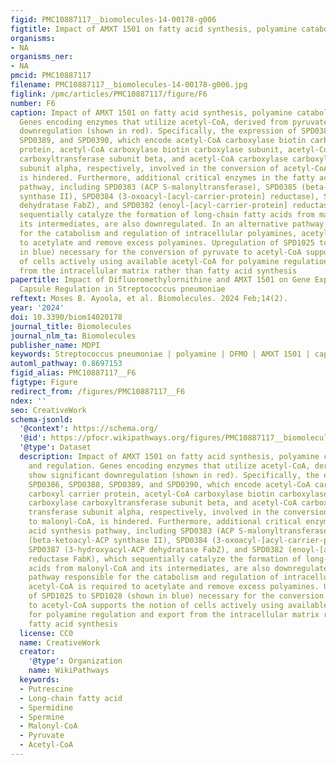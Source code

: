 ```yaml
---
figid: PMC10887117__biomolecules-14-00178-g006
figtitle: Impact of AMXT 1501 on fatty acid synthesis, polyamine catabolism, and regulation
organisms:
- NA
organisms_ner:
- NA
pmcid: PMC10887117
filename: PMC10887117__biomolecules-14-00178-g006.jpg
figlink: /pmc/articles/PMC10887117/figure/F6
number: F6
caption: Impact of AMXT 1501 on fatty acid synthesis, polyamine catabolism, and regulation.
  Genes encoding enzymes that utilize acetyl-CoA, derived from pyruvate, show significant
  downregulation (shown in red). Specifically, the expression of SPD0386, SPD0388,
  SPD0389, and SPD0390, which encode acetyl-CoA carboxylase biotin carboxyl carrier
  protein, acetyl-CoA carboxylase biotin carboxylase subunit, acetyl-CoA carboxylase
  carboxyltransferase subunit beta, and acetyl-CoA carboxylase carboxyl transferase
  subunit alpha, respectively, involved in the conversion of acetyl-CoA to malonyl-CoA,
  is hindered. Furthermore, additional critical enzymes in the fatty acid synthesis
  pathway, including SPD0383 (ACP S-malonyltransferase), SPD0385 (beta-ketoacyl-ACP
  synthase II), SPD0384 (3-oxoacyl-[acyl-carrier-protein] reductase), SPD0387 (3-hydroxyacyl-ACP
  dehydratase FabZ), and SPD0382 (enoyl-[acyl-carrier-protein] reductase FabK), which
  sequentially catalyze the formation of long-chain fatty acids from malonyl-CoA and
  its intermediates, are also downregulated. In an alternative pathway responsible
  for the catabolism and regulation of intracellular polyamines, acetyl-CoA is required
  to acetylate and remove excess polyamines. Upregulation of SPD1025 to SPD1028 (shown
  in blue) necessary for the conversion of pyruvate to acetyl-CoA supports the notion
  of cells actively using available acetyl-CoA for polyamine regulation and export
  from the intracellular matrix rather than fatty acid synthesis
papertitle: Impact of Difluoromethylornithine and AMXT 1501 on Gene Expression and
  Capsule Regulation in Streptococcus pneumoniae
reftext: Moses B. Ayoola, et al. Biomolecules. 2024 Feb;14(2).
year: '2024'
doi: 10.3390/biom14020178
journal_title: Biomolecules
journal_nlm_ta: Biomolecules
publisher_name: MDPI
keywords: Streptococcus pneumoniae | polyamine | DFMO | AMXT 1501 | capsule
automl_pathway: 0.8697153
figid_alias: PMC10887117__F6
figtype: Figure
redirect_from: /figures/PMC10887117__F6
ndex: ''
seo: CreativeWork
schema-jsonld:
  '@context': https://schema.org/
  '@id': https://pfocr.wikipathways.org/figures/PMC10887117__biomolecules-14-00178-g006.html
  '@type': Dataset
  description: Impact of AMXT 1501 on fatty acid synthesis, polyamine catabolism,
    and regulation. Genes encoding enzymes that utilize acetyl-CoA, derived from pyruvate,
    show significant downregulation (shown in red). Specifically, the expression of
    SPD0386, SPD0388, SPD0389, and SPD0390, which encode acetyl-CoA carboxylase biotin
    carboxyl carrier protein, acetyl-CoA carboxylase biotin carboxylase subunit, acetyl-CoA
    carboxylase carboxyltransferase subunit beta, and acetyl-CoA carboxylase carboxyl
    transferase subunit alpha, respectively, involved in the conversion of acetyl-CoA
    to malonyl-CoA, is hindered. Furthermore, additional critical enzymes in the fatty
    acid synthesis pathway, including SPD0383 (ACP S-malonyltransferase), SPD0385
    (beta-ketoacyl-ACP synthase II), SPD0384 (3-oxoacyl-[acyl-carrier-protein] reductase),
    SPD0387 (3-hydroxyacyl-ACP dehydratase FabZ), and SPD0382 (enoyl-[acyl-carrier-protein]
    reductase FabK), which sequentially catalyze the formation of long-chain fatty
    acids from malonyl-CoA and its intermediates, are also downregulated. In an alternative
    pathway responsible for the catabolism and regulation of intracellular polyamines,
    acetyl-CoA is required to acetylate and remove excess polyamines. Upregulation
    of SPD1025 to SPD1028 (shown in blue) necessary for the conversion of pyruvate
    to acetyl-CoA supports the notion of cells actively using available acetyl-CoA
    for polyamine regulation and export from the intracellular matrix rather than
    fatty acid synthesis
  license: CC0
  name: CreativeWork
  creator:
    '@type': Organization
    name: WikiPathways
  keywords:
  - Putrescine
  - Long-chain fatty acid
  - Spermidine
  - Spermine
  - Malonyl-CoA
  - Pyruvate
  - Acetyl-CoA
---
```


